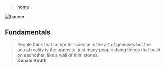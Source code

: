 > [home](../)

![banner](/abc/photos/banner.png)

## Fundamentals

> People think that computer science is the art of geniuses but
> the actual reality is the opposite, just many people doing things
> that build on eachother, like a wall of mini stones.  
> **Donald Knuth**
